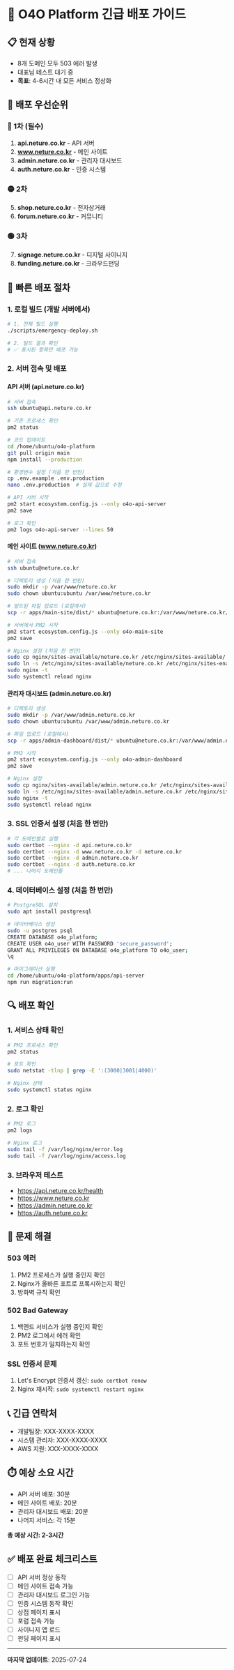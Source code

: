 # 🚨 O4O Platform 긴급 배포 가이드

## 📋 현재 상황
- 8개 도메인 모두 503 에러 발생
- 대표님 테스트 대기 중
- **목표**: 4-6시간 내 모든 서비스 정상화

## 🎯 배포 우선순위

### 🔴 1차 (필수)
1. **api.neture.co.kr** - API 서버
2. **www.neture.co.kr** - 메인 사이트
3. **admin.neture.co.kr** - 관리자 대시보드
4. **auth.neture.co.kr** - 인증 시스템

### 🟡 2차
5. **shop.neture.co.kr** - 전자상거래
6. **forum.neture.co.kr** - 커뮤니티

### 🟢 3차
7. **signage.neture.co.kr** - 디지털 사이니지
8. **funding.neture.co.kr** - 크라우드펀딩

## 🚀 빠른 배포 절차

### 1. 로컬 빌드 (개발 서버에서)
```bash
# 1. 전체 빌드 실행
./scripts/emergency-deploy.sh

# 2. 빌드 결과 확인
# ✅ 표시된 항목만 배포 가능
```

### 2. 서버 접속 및 배포

#### API 서버 (api.neture.co.kr)
```bash
# 서버 접속
ssh ubuntu@api.neture.co.kr

# 기존 프로세스 확인
pm2 status

# 코드 업데이트
cd /home/ubuntu/o4o-platform
git pull origin main
npm install --production

# 환경변수 설정 (처음 한 번만)
cp .env.example .env.production
nano .env.production  # 실제 값으로 수정

# API 서버 시작
pm2 start ecosystem.config.js --only o4o-api-server
pm2 save

# 로그 확인
pm2 logs o4o-api-server --lines 50
```

#### 메인 사이트 (www.neture.co.kr)
```bash
# 서버 접속
ssh ubuntu@neture.co.kr

# 디렉토리 생성 (처음 한 번만)
sudo mkdir -p /var/www/neture.co.kr
sudo chown ubuntu:ubuntu /var/www/neture.co.kr

# 빌드된 파일 업로드 (로컬에서)
scp -r apps/main-site/dist/* ubuntu@neture.co.kr:/var/www/neture.co.kr/

# 서버에서 PM2 시작
pm2 start ecosystem.config.js --only o4o-main-site
pm2 save

# Nginx 설정 (처음 한 번만)
sudo cp nginx/sites-available/neture.co.kr /etc/nginx/sites-available/
sudo ln -s /etc/nginx/sites-available/neture.co.kr /etc/nginx/sites-enabled/
sudo nginx -t
sudo systemctl reload nginx
```

#### 관리자 대시보드 (admin.neture.co.kr)
```bash
# 디렉토리 생성
sudo mkdir -p /var/www/admin.neture.co.kr
sudo chown ubuntu:ubuntu /var/www/admin.neture.co.kr

# 파일 업로드 (로컬에서)
scp -r apps/admin-dashboard/dist/* ubuntu@neture.co.kr:/var/www/admin.neture.co.kr/

# PM2 시작
pm2 start ecosystem.config.js --only o4o-admin-dashboard
pm2 save

# Nginx 설정
sudo cp nginx/sites-available/admin.neture.co.kr /etc/nginx/sites-available/
sudo ln -s /etc/nginx/sites-available/admin.neture.co.kr /etc/nginx/sites-enabled/
sudo nginx -t
sudo systemctl reload nginx
```

### 3. SSL 인증서 설정 (처음 한 번만)
```bash
# 각 도메인별로 실행
sudo certbot --nginx -d api.neture.co.kr
sudo certbot --nginx -d www.neture.co.kr -d neture.co.kr
sudo certbot --nginx -d admin.neture.co.kr
sudo certbot --nginx -d auth.neture.co.kr
# ... 나머지 도메인들
```

### 4. 데이터베이스 설정 (처음 한 번만)
```bash
# PostgreSQL 설치
sudo apt install postgresql

# 데이터베이스 생성
sudo -u postgres psql
CREATE DATABASE o4o_platform;
CREATE USER o4o_user WITH PASSWORD 'secure_password';
GRANT ALL PRIVILEGES ON DATABASE o4o_platform TO o4o_user;
\q

# 마이그레이션 실행
cd /home/ubuntu/o4o-platform/apps/api-server
npm run migration:run
```

## 🔍 배포 확인

### 1. 서비스 상태 확인
```bash
# PM2 프로세스 확인
pm2 status

# 포트 확인
sudo netstat -tlnp | grep -E ':(3000|3001|4000)'

# Nginx 상태
sudo systemctl status nginx
```

### 2. 로그 확인
```bash
# PM2 로그
pm2 logs

# Nginx 로그
sudo tail -f /var/log/nginx/error.log
sudo tail -f /var/log/nginx/access.log
```

### 3. 브라우저 테스트
- https://api.neture.co.kr/health
- https://www.neture.co.kr
- https://admin.neture.co.kr
- https://auth.neture.co.kr

## 🚨 문제 해결

### 503 에러
1. PM2 프로세스가 실행 중인지 확인
2. Nginx가 올바른 포트로 프록시하는지 확인
3. 방화벽 규칙 확인

### 502 Bad Gateway
1. 백엔드 서비스가 실행 중인지 확인
2. PM2 로그에서 에러 확인
3. 포트 번호가 일치하는지 확인

### SSL 인증서 문제
1. Let's Encrypt 인증서 갱신: `sudo certbot renew`
2. Nginx 재시작: `sudo systemctl restart nginx`

## 📞 긴급 연락처
- 개발팀장: XXX-XXXX-XXXX
- 시스템 관리자: XXX-XXXX-XXXX
- AWS 지원: XXX-XXXX-XXXX

## ⏱️ 예상 소요 시간
- API 서버 배포: 30분
- 메인 사이트 배포: 20분
- 관리자 대시보드 배포: 20분
- 나머지 서비스: 각 15분

**총 예상 시간: 2-3시간**

## ✅ 배포 완료 체크리스트
- [ ] API 서버 정상 동작
- [ ] 메인 사이트 접속 가능
- [ ] 관리자 대시보드 로그인 가능
- [ ] 인증 시스템 동작 확인
- [ ] 상점 페이지 표시
- [ ] 포럼 접속 가능
- [ ] 사이니지 앱 로드
- [ ] 펀딩 페이지 표시

---
**마지막 업데이트**: 2025-07-24